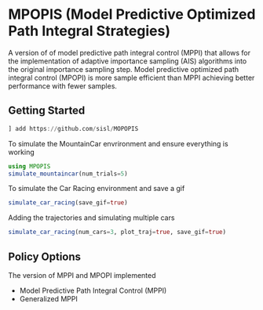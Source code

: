 # MPOPIS (Model Predictive Optimized Path Integral Strategies)
A version of of model predictive path integral control (MPPI) that allows for the implementation of adaptive importance sampling (AIS) algorithms into the original importance sampling step. Model predictive optimized path integral control (MPOPI) is more sample efficient than MPPI achieving better performance with fewer samples.

## Getting Started
```julia
] add https://github.com/sisl/MOPOPIS
```

To simulate the MountainCar envrironment and ensure everything is working
```julia
using MPOPIS
simulate_mountaincar(num_trials=5)
```

To simulate the Car Racing environment and save a gif
```julia
simulate_car_racing(save_gif=true)
```

Adding the trajectories and simulating multiple cars
```julia
simulate_car_racing(num_cars=3, plot_traj=true, save_gif=true)
```

## Policy Options
The version of MPPI and MPOPI implemented
 - Model Predictive Path Integral Control (MPPI)
 - Generalized MPPI